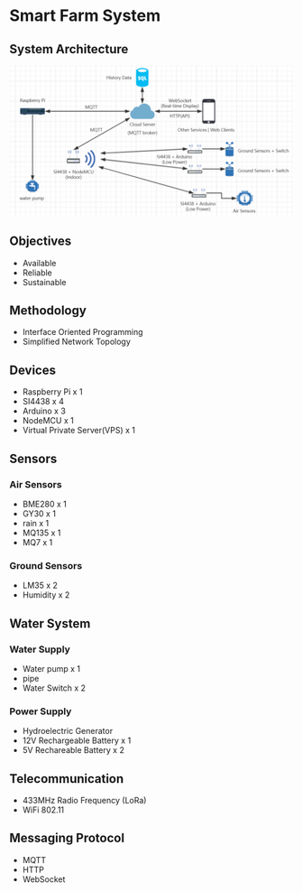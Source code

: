 # Smart Farm System

## System Architecture

![](./.img/nearPLAN.png)

## Objectives
 - Available
 - Reliable
 - Sustainable

## Methodology
 - Interface Oriented Programming
 - Simplified Network Topology

## Devices
 - Raspberry Pi x 1
 - SI4438 x 4
 - Arduino x 3
 - NodeMCU x 1
 - Virtual Private Server(VPS) x 1

## Sensors

### Air Sensors
 - BME280 x 1
 - GY30 x 1
 - rain x 1
 - MQ135 x 1
 - MQ7 x 1

### Ground Sensors
 - LM35 x 2
 - Humidity x 2

## Water System

### Water Supply
 - Water pump x 1
 - pipe
 - Water Switch x 2

### Power Supply
 - Hydroelectric Generator
 - 12V Rechargeable Battery x 1
 - 5V Rechareable Battery x 2

## Telecommunication
 - 433MHz Radio Frequency (LoRa)
 - WiFi 802.11

## Messaging Protocol
 - MQTT
 - HTTP
 - WebSocket

